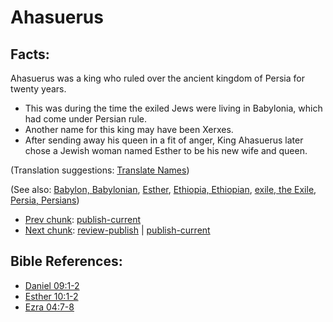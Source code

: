 # Ahasuerus #

## Facts: ##

Ahasuerus was a king who ruled over the ancient kingdom of Persia for twenty years.

* This was during the time the exiled Jews were living in Babylonia, which had come under Persian rule.
* Another name for this king may have been Xerxes.
* After sending away his queen in a fit of anger, King Ahasuerus later chose a Jewish woman named Esther to be his new wife and queen.

(Translation suggestions: [Translate Names](https://git.door43.org/Door43/en-ta-translate-vol1/src/master/content/translate_names.md))

(See also: [Babylon, Babylonian](../other/babylon.md), [Esther](../other/esther.md), [Ethiopia, Ethiopian](../other/ethiopia.md), [exile, the Exile](../other/exile.md), [Persia, Persians](../other/persia.md))

* [Prev chunk](../other/ahab.md): [publish-current](../other/ahab?do=diff&rev2[0]=1412187189&rev2[1]=&difftype=sidebyside.md)
* [Next chunk](../other/ahaz.md): [review-publish](../other/ahaz?do=diff&rev2[0]=1433340838&rev2[1]=1433964900&difftype=sidebyside.md) | [publish-current](../other/ahaz?do=diff&rev2[0]=1433964900&rev2[1]=&difftype=sidebyside.md)

## Bible References: ##

* [Daniel 09:1-2](https://door43.org/en/bible/notes/dan/09/01)
* [Esther 10:1-2](https://door43.org/en/bible/notes/est/10/01)
* [Ezra 04:7-8](https://door43.org/en/bible/notes/ezr/04/07)

